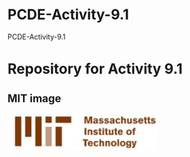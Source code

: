 # PCDE-Activity-9.1
PCDE-Activity-9.1
# Repository for Activity 9.1

## MIT image
<img src = "image.png" width="300">
